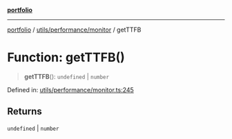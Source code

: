 [**portfolio**](../../../../README.md)

***

[portfolio](../../../../modules.md) / [utils/performance/monitor](../README.md) / getTTFB

# Function: getTTFB()

> **getTTFB**(): `undefined` \| `number`

Defined in: [utils/performance/monitor.ts:245](https://github.com/tnorlund/Portfolio/blob/d57b13a26fc3fa469bb6cf72a10f558f0cee3e8b/portfolio/utils/performance/monitor.ts#L245)

## Returns

`undefined` \| `number`
